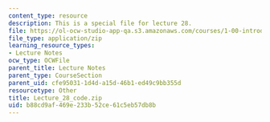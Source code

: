 ```yaml
---
content_type: resource
description: This is a special file for lecture 28.
file: https://ol-ocw-studio-app-qa.s3.amazonaws.com/courses/1-00-introduction-to-computers-and-engineering-problem-solving-spring-2012/b88cd9af469e233b52ce61c5eb57db8b_Lecture_28_code.zip
file_type: application/zip
learning_resource_types:
- Lecture Notes
ocw_type: OCWFile
parent_title: Lecture Notes
parent_type: CourseSection
parent_uid: cfe95031-1d4d-a15d-46b1-ed49c9bb355d
resourcetype: Other
title: Lecture_28_code.zip
uid: b88cd9af-469e-233b-52ce-61c5eb57db8b
---
```

